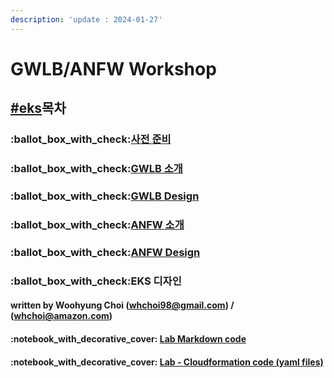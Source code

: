 ```yaml
---
description: 'update : 2024-01-27'
---
```


# GWLB/ANFW Workshop

## [#eks](./#eks "mention")목차&#x20;

### :ballot\_box\_with\_check:[사전 준비 ](prepare.md#undefined)

### :ballot\_box\_with\_check:[GWLB 소개](gwlb-gateway-load-balancer/gwlb-overview.md#overview)

### :ballot\_box\_with\_check:[GWLB Design](gwlb-gateway-load-balancer/gwlb-design.md#undefined)

### :ballot\_box\_with\_check:[ANFW 소개](anfw-aws-network-firewall/anfw-overview.md#overview)

### :ballot\_box\_with\_check:[ANFW Design](anfw-aws-network-firewall/anfw-design.md#undefined)

### :ballot\_box\_with\_check:EKS 디자인

#### written by Woohyung Choi (whchoi98@gmail.com) / (whchoi@amazon.com)

#### :notebook\_with\_decorative\_cover: [Lab Markdown code](https://github.com/whchoi98/gitbook\_gwlb\_anfw)

#### &#x20;:notebook\_with\_decorative\_cover: [Lab - Cloudformation code (yaml files)](https://github.com/whchoi98/gwlb\_anfw)





